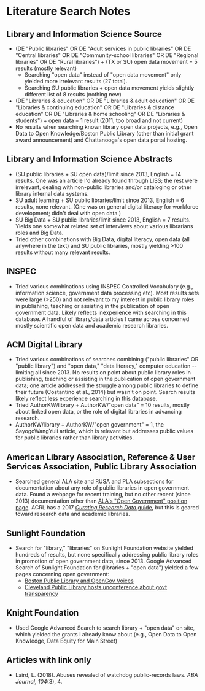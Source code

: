 #  Literature Search Notes

## Library and Information Science Source
- (DE "Public libraries" OR DE "Adult services in public libraries" OR DE "Central libraries" OR DE "Community-school libraries" OR DE "Regional libraries" OR DE "Rural libraries") + (TX or SU) open data movement = 5 results (mostly relevant)
    - Searching "open data" instead of "open data movement" only yielded more irrelevant results (27 total). 
    - Searching SU public libraries + open data movement yields slightly different list of 8 results (nothing new)
- (DE "Libraries & education" OR DE "Libraries &amp; adult education" OR DE "Libraries &amp; continuing education" OR DE "Libraries &amp; distance education" OR DE "Libraries &amp; home schooling" OR DE "Libraries &amp; students") + open data = 1 result (2011, too broad and not current)
- No results when searching known library open data projects, e.g., Open Data to Open Knowledge/Boston Public Library (other than initial grant award announcement) and Chattanooga's open data portal hosting.

## Library and Information Science Abstracts
- (SU public libraries + SU open data)/limit since 2013, English = 14 results. One was an article I'd already found through LISS; the rest were irrelevant, dealing with non-public libraries and/or cataloging or other library internal data systems.
- SU adult learning + SU public libraries/limit since 2013, English = 6 results, none relevant. (One was on general digital literacy for workforce development; didn't deal with open data.)
- SU Big Data + SU public libraries/limit since 2013, English = 7 results. Yields one somewhat related set of interviews about various librarians roles and Big Data.
- Tried other combinations with Big Data, digital literacy, open data (all anywhere in the text) and SU public libraries, mostly yielding >100 results without many relevant results. 

## INSPEC
- Tried various combinations using INSPEC Controlled Vocabulary (e.g., information science, government data processing etc). Most results sets were large (>250) and not relevant to my interest in public library roles in publishing, teaching or assisting in the publication of open government data. Likely reflects inexperience with searching in this database. A handful of library/data articles I came across concerned mostly scientific open data and academic research libraries.

## ACM Digital Library
- Tried various combinations of searches combining ("public libraries" OR "public library") and "open data," "data literacy," computer education -- limiting all since 2013. No results on point about public library roles in publishing, teaching or assisting in the publication of open government data; one article addressed the struggle among public libraries to define their future (Costantino et al., 2014) but wasn't on point. Search results likely reflect less experience searching in this database. 
- Tried AuthorKW/library + AuthorKW/"open data" = 10 results, mostly about linked open data, or the role of digital libraries in advancing research. 
- AuthorKW/library + AuthorKW/"open government" = 1, the SayogoWangYuli article, which is relevant but addresses public values for public libraries rather than library activities. 

## American Library Association, Reference & User Services Association, Public Library Association
- Searched general ALA site and RUSA and PLA subsections for documentation about any role of public libraries in open government data. Found a webpage for recent training, but no other recent (since 2013) documentation other than [ALA's "Open Government" position page](http://www.ala.org/advocacy/govinfo/opengov). ACRL has a 2017 [*Curating Research Data* guide](http://www.ala.org/acrl/sites/ala.org.acrl/files/content/publications/booksanddigitalresources/digital/9780838988596_crd_v1_OA.pdf), but this is geared toward research data and academic libraries.

## Sunlight Foundation 
- Search for "library," "libraries" on Sunlight Foundation website yielded hundreds of results, but none specifically addressing public library roles in promotion of open government data, since 2013.
Google Advanced Search of Sunlight Foundation for (libraries + "open data") yielded a few pages concerning open government:
    - [Boston Public Library and OpenGov Voices](https://sunlightfoundation.com/2017/01/17/opengov-voices-making-open-data-more-accessible-three-lessons-from-boston/)
    - [Cleveland Public Library hosts unconference about govt transparency](https://sunlightfoundation.com/2016/09/12/opengov-voices-from-open-shelves-to-open-data-at-transparencycamp-2016/)
    
## Knight Foundation 
- Used Google Advanced Search to search library + "open data" on site, which yielded the grants I already know about (e.g., Open Data to Open Knowledge, Data Equity for Main Street)


## Articles with link only
- Laird, L. (2018). Abuses revealed of watchdog public-records laws. *ABA Journal, 104*(3), 4.




